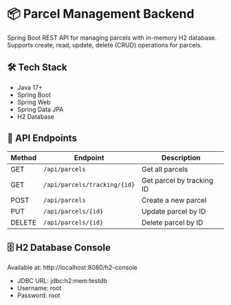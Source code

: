# 📦 Parcel Management Backend

Spring Boot REST API for managing parcels with in-memory H2 database.  
Supports create, read, update, delete (CRUD) operations for parcels.  

## 🛠️ Tech Stack
- Java 17+
- Spring Boot
- Spring Web
- Spring Data JPA
- H2 Database

  
## 📝 API Endpoints

| Method | Endpoint                     | Description                |
|--------|-------------------------------|----------------------------|
| GET    | `/api/parcels`              | Get all parcels            |
| GET    | `/api/parcels/tracking/{id}`| Get parcel by tracking ID  |
| POST   | `/api/parcels`              | Create a new parcel        |
| PUT    | `/api/parcels/{id}`         | Update parcel by ID        |
| DELETE | `/api/parcels/{id}`         | Delete parcel by ID        |


## 🗄️ H2 Database Console

Available at: http://localhost:8080/h2-console
- JDBC URL: jdbc:h2:mem:testdb
- Username: root
- Password: root




